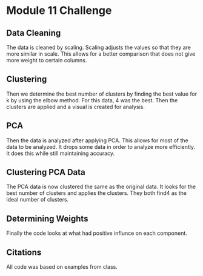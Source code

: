 # Module 11 Challenge

## Data Cleaning

The data is cleaned by scaling. Scaling adjusts the values so that they are more similar in scale. This allows for a 
better comparison that does not give more weight to certain columns. 

## Clustering

Then we determine the best number of clusters by finding the best value for k by using the elbow method. For this
data, 4 was the best. Then the clusters are applied and a visual is created for analysis.

## PCA

Then the data is analyzed after applying PCA. This allows for most of the data to be analyzed. It drops some data 
in order to analyze more efficiently. It does this while still maintaining accuracy. 

## Clustering PCA Data

The PCA data is now clustered the same as the original data. It looks for the best number of clusters and applies the
clusters. They both find4 as the ideal number of clusters. 

## Determining Weights

Finally the code looks at what had positive influnce on each component.

 ## Citations
 
 All code was based on examples from class. 